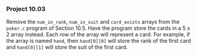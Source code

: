 ### Project 10.03
Remove the `num_in_rank`, `num_in_suit` and `card_exists` arrays from the
`poker.c` program of Section 10.5. Have the program store the cards in a 5 x 2
array instead. Each row of the array will represent a card. For example, if the
array is named `hand`, then `hand[0][0]` will store the rank of the first card
and `hand[0][1]` will store the suit of the first card.
